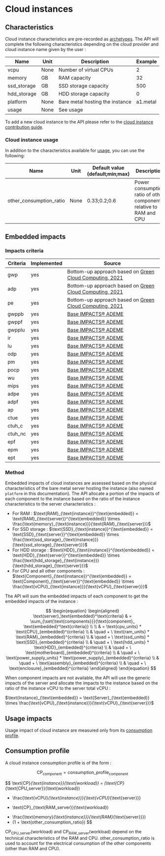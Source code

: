 # Cloud instances

## Characteristics

Cloud instance characteristics are pre-recorded as [archetypes](../archetypes.md). 
The API will complete the following characteristics depending on the cloud provider and cloud instance name given by the user :

| Name        | Unit  | Description                     | Example  |
|-------------|-------|---------------------------------|----------|
| vcpu        | None  | Number of virtual CPUs          | 2        |
| memory      | GB    | RAM capacity                    | 32       |
| ssd_storage | GB    | SSD storage capacity            | 500      |
| hdd_storage | GB    | HDD storage capacity            | 0        |
| platform    | None  | Bare metal hosting the instance | a1.metal |
| usage       | None  | See usage                       |          |

To add a new cloud instance to the API please refer to the [cloud instance contribution guide](../../contributing/cloud_instance.md).

### Cloud instance usage 

In addition to the characteristics available for [usage](../usage/usage.md), you can use the following:

| Name                        | Unit           | Default value (default;min;max) | Description                                                         | Example |
|-----------------------------|----------------|---------------------------------|---------------------------------------------------------------------|---------|
| other_consumption_ratio     | None           | 0.33;0.2;0.6                    | Power consumption ratio of other components relative to RAM and CPU | 0.2     |

## Embedded impacts

### Impacts criteria

| Criteria | Implemented | Source                                                                                                                                                                                     | 
|----------|-------------|--------------------------------------------------------------------------------------------------------------------------------------------------------------------------------------------|
| gwp      | yes         | Bottom-up approach based on [Green Cloud Computing, 2021](https://www.umweltbundesamt.de/sites/default/files/medien/5750/publikationen/2021-06-17_texte_94-2021_green-cloud-computing.pdf) |
| adp      | yes         | Bottom-up approach based on [Green Cloud Computing, 2021](https://www.umweltbundesamt.de/sites/default/files/medien/5750/publikationen/2021-06-17_texte_94-2021_green-cloud-computing.pdf) |
| pe       | yes         | Bottom-up approach based on [Green Cloud Computing, 2021](https://www.umweltbundesamt.de/sites/default/files/medien/5750/publikationen/2021-06-17_texte_94-2021_green-cloud-computing.pdf) |
| gwppb    | yes         | [Base IMPACTS® ADEME](https://base-impacts.ademe.fr/documents/Negaoctet.zip)                                                                                                               |
| gwppf    | yes         | [Base IMPACTS® ADEME](https://base-impacts.ademe.fr/documents/Negaoctet.zip)                                                                                                               |
| gwpplu   | yes         | [Base IMPACTS® ADEME](https://base-impacts.ademe.fr/documents/Negaoctet.zip)                                                                                                               |
| ir       | yes         | [Base IMPACTS® ADEME](https://base-impacts.ademe.fr/documents/Negaoctet.zip)                                                                                                               |
| lu       | yes         | [Base IMPACTS® ADEME](https://base-impacts.ademe.fr/documents/Negaoctet.zip)                                                                                                               |
| odp      | yes         | [Base IMPACTS® ADEME](https://base-impacts.ademe.fr/documents/Negaoctet.zip)                                                                                                               |
| pm       | yes         | [Base IMPACTS® ADEME](https://base-impacts.ademe.fr/documents/Negaoctet.zip)                                                                                                               |
| pocp     | yes         | [Base IMPACTS® ADEME](https://base-impacts.ademe.fr/documents/Negaoctet.zip)                                                                                                               |
| wu       | yes         | [Base IMPACTS® ADEME](https://base-impacts.ademe.fr/documents/Negaoctet.zip)                                                                                                               |
| mips     | yes         | [Base IMPACTS® ADEME](https://base-impacts.ademe.fr/documents/Negaoctet.zip)                                                                                                               |
| adpe     | yes         | [Base IMPACTS® ADEME](https://base-impacts.ademe.fr/documents/Negaoctet.zip)                                                                                                               |
| adpf     | yes         | [Base IMPACTS® ADEME](https://base-impacts.ademe.fr/documents/Negaoctet.zip)                                                                                                               |
| ap       | yes         | [Base IMPACTS® ADEME](https://base-impacts.ademe.fr/documents/Negaoctet.zip)                                                                                                               |
| ctue     | yes         | [Base IMPACTS® ADEME](https://base-impacts.ademe.fr/documents/Negaoctet.zip)                                                                                                               |
| ctuh_c   | yes         | [Base IMPACTS® ADEME](https://base-impacts.ademe.fr/documents/Negaoctet.zip)                                                                                                               |
| ctuh_nc  | yes         | [Base IMPACTS® ADEME](https://base-impacts.ademe.fr/documents/Negaoctet.zip)                                                                                                               |
| epf      | yes         | [Base IMPACTS® ADEME](https://base-impacts.ademe.fr/documents/Negaoctet.zip)                                                                                                               |
| epm      | yes         | [Base IMPACTS® ADEME](https://base-impacts.ademe.fr/documents/Negaoctet.zip)                                                                                                               |
| ept      | yes         | [Base IMPACTS® ADEME](https://base-impacts.ademe.fr/documents/Negaoctet.zip)                                                                                                               |

### Method

Embedded impacts of cloud instances are assessed based on the physical characteristics of the bare metal server hosting the instance (also named `platform` in this documentation). 
The API allocate a portion of the impacts of each component to the instance based on the ratio of the instance characteristics to the server characteristics :

* For RAM :  $\text{RAM}_{\text{instance}}^{\text{embedded}} = \text{RAM}_{\text{server}}^{\text{embedded}} \times \frac{\text{memory}_{\text{instance}}}{\text{RAM}_{\text{server}}}$
* For SSD storage : $\text{SSD}_{\text{instance}}^{\text{embedded}} = \text{SSD}_{\text{server}}^{\text{embedded}} \times \frac{\text{ssd_storage}_{\text{instance}}}{\text{ssd_storage}_{\text{server}}}$
* For HDD storage : $\text{HDD}_{\text{instance}}^{\text{embedded}} = \text{HDD}_{\text{server}}^{\text{embedded}} \times \frac{\text{hdd_storage}_{\text{instance}}}{\text{hdd_storage}_{\text{server}}}$
* For CPU and all other components : $\text{Component}_{\text{instance}}^{\text{embedded}} = \text{Component}_{\text{server}}^{\text{embedded}} \times \frac{\text{vCPU}_{\text{instance}}}{\text{vCPU}_{\text{server}}}$

The API will sum the embedded impacts of each component to get the embedded impacts of the instance :

$$
\begin{equation}
\begin{aligned}
\text{server}_\text{embedded}^\text{criteria} & = \sum_{\set{\text{components}}}{\text{component}_
\text{embedded}^\text{criteria}} \\ \\
& = \text{cpu_units} * \text{CPU}_{embedded}^{criteria} \\
& \quad + \ \text{ram_units} * \text{RAM}_{embedded}^{criteria} \\
& \quad + \ \text{ssd_units} * \text{SSD}_{embedded}^{criteria} \\
& \quad + \ \text{hdd_units} * \text{HDD}_{embedded}^{criteria} \\
& \quad + \ \text{motherboard}_{embedded}^{criteria} \\
& \quad + \ \text{power_supply_units} * \text{power_supply}_{embedded}^{criteria} \\
& \quad + \ \text{assembly}_{embedded}^{criteria} \\
& \quad + \ \text{enclosure}_{embedded}^{criteria}
\end{aligned}
\end{equation}
$$


When component impacts are not available, the API will use the generic impacts of the server and allocate the impacts to the instance based on the ratio of the instance vCPU to the server total vCPU : 

$\text{Instance}_{\text{embedded}} = \text{Server}_{\text{embedded}} \times \frac{\text{vCPU}_{\text{instance}}}{\text{vCPU}_{\text{server}}}$


## Usage impacts

Usage impact of cloud instance are measured only from its [consumption profile](../consumption_profile.md). 

## Consumption profile

A cloud instance consumption profile is of the form :

$$
\text{CP}_{\text{component}} = \text{consumption_profile}_{\text{component}}
$$

$$
\text{CP}_{\text{instance}}(\text{workload}) = (\text{CP}_{\text{CPU_server}}(\text{workload})
* \frac{\text{vCPU}_{\text{instance}}}{\text{vCPU}_{\text{server}}}
+ \text{CP}_{\text{RAM_server}}(\text{workload})
* \frac{\text{memory}_{\text{instance}}}{\text{RAM}_{\text{server}}})
* (1 + \text{other_consumption_ratio})
$$

$\text{CP}_{\text{CPU_server}}(\text{workload})$ and $\text{CP}_{\text{RAM_server}}(\text{workload})$ depend on the technical
characteristics of the RAM and CPU.
$\text{other_consumption_ratio}$ is used to account for the electrical consumption of the other components (other than RAM
and CPU).